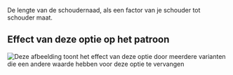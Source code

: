 De lengte van de schoudernaad, als een factor van je schouder tot schouder maat.

## Effect van deze optie op het patroon

![Deze afbeelding toont het effect van deze optie door meerdere varianten die een andere waarde hebben voor deze optie te vervangen](tamiko_shoulderseamlength_sample.svg "Effect van deze optie op het patroon")
